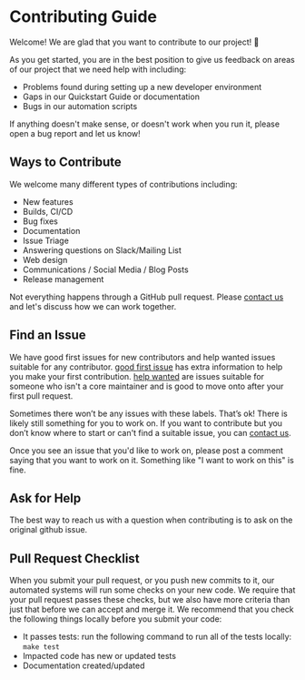 # Contributing Guide


Welcome! We are glad that you want to contribute to our project! 💖

As you get started, you are in the best position to give us feedback on areas of
our project that we need help with including:

* Problems found during setting up a new developer environment
* Gaps in our Quickstart Guide or documentation
* Bugs in our automation scripts

If anything doesn't make sense, or doesn't work when you run it, please open a
bug report and let us know!

## Ways to Contribute

We welcome many different types of contributions including:

* New features
* Builds, CI/CD
* Bug fixes
* Documentation
* Issue Triage
* Answering questions on Slack/Mailing List
* Web design
* Communications / Social Media / Blog Posts
* Release management

Not everything happens through a GitHub pull request. Please [contact us](kuda@bigo.sg) and let's discuss how we can work
together.

## Find an Issue

We have good first issues for new contributors and help wanted issues suitable
for any contributor. [good first issue](https://github.com/kuda-io/kuda/issues?q=is%3Aopen+is%3Aissue+label%3A%22good+first+issue%22) has extra information to
help you make your first contribution. [help wanted](https://github.com/kuda-io/kuda/issues?q=is%3Aopen+is%3Aissue+label%3A%22help+wanted%22) are issues
suitable for someone who isn't a core maintainer and is good to move onto after
your first pull request.

Sometimes there won’t be any issues with these labels. That’s ok! There is
likely still something for you to work on. If you want to contribute but you
don’t know where to start or can't find a suitable issue, you can [contact us](kuda@bigo.sg).

Once you see an issue that you'd like to work on, please post a comment saying
that you want to work on it. Something like "I want to work on this" is fine.

## Ask for Help

The best way to reach us with a question when contributing is to ask on the original github issue.


## Pull Request Checklist

When you submit your pull request, or you push new commits to it, our automated
systems will run some checks on your new code. We require that your pull request
passes these checks, but we also have more criteria than just that before we can
accept and merge it. We recommend that you check the following things locally
before you submit your code:

* It passes tests: run the following command to run all of the tests locally:
  `make test`
* Impacted code has new or updated tests
* Documentation created/updated
